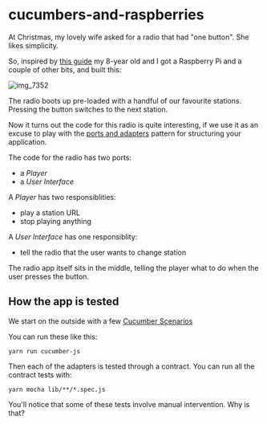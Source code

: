 # cucumbers-and-raspberries

At Christmas, my lovely wife asked for a radio that had "one button". She likes simplicity.

So, inspired by [this guide](http://www.suppertime.co.uk/blogmywiki/piradio/) my 8-year old and I got a Raspberry Pi and a couple of other bits, and built this:

![img_7352](https://user-images.githubusercontent.com/19260/39708765-f376e226-520f-11e8-87c0-7004b16a6678.jpg)

The radio boots up pre-loaded with a handful of our favourite stations. Pressing the button switches to the next station.

Now it turns out the code for this radio is quite interesting, if we use it as an excuse to play with the [ports and adapters](http://alistair.cockburn.us/Hexagonal+architecture) pattern for structuring your application.

The code for the radio has two ports:

- a _Player_
- a _User Interface_

A _Player_ has two responsiblities:

- play a station URL
- stop playing anything

A _User Interface_ has one responsiblity:

- tell the radio that the user wants to change station

The radio app itself sits in the middle, telling the player what to do when the user presses the button.

How the app is tested
---------------------

We start on the outside with a few [Cucumber Scenarios](./features/playing_stations.feature)

You can run these like this:

`yarn run cucumber-js`

Then each of the adapters is tested through a contract. You can run all the contract tests with:

`yarn mocha lib/**/*.spec.js`

You'll notice that some of these tests involve manual intervention. Why is that?
